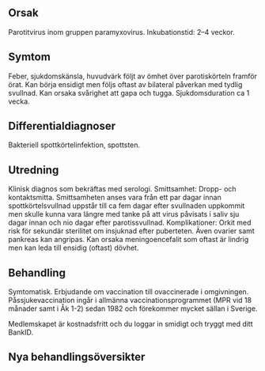 ## Orsak

Parotitvirus inom gruppen paramyxovirus. Inkubationstid: 2–4 veckor.

## Symtom

Feber, sjukdomskänsla, huvudvärk följt av ömhet över parotiskörteln framför örat. Kan börja ensidigt men följs oftast av bilateral påverkan med tydlig svullnad. Kan orsaka svårighet att gapa och tugga. Sjukdomsduration ca 1 vecka.

## Differentialdiagnoser

Bakteriell spottkörtelinfektion, spottsten.

## Utredning

Klinisk diagnos som bekräftas med serologi.
Smittsamhet: Dropp- och kontaktsmitta. Smittsamheten anses vara från ett par dagar innan spottkörtelsvullnad uppstår till ca fem dagar efter svullnaden uppkommit men skulle kunna vara längre med tanke på att virus påvisats i saliv sju dagar innan och nio dagar efter parotissvullnad. Komplikationer: Orkit med risk för sekundär sterilitet om insjuknad efter puberteten. Även ovarier samt pankreas kan angripas. Kan orsaka meningoencefalit som oftast är lindrig men kan leda till ensidig (oftast) dövhet.

## Behandling

Symtomatisk. Erbjudande om vaccination till ovaccinerade i omgivningen.
Påssjukevaccination ingår i allmänna vaccinationsprogrammet (MPR vid 18 månader samt i Åk 1-2) sedan 1982 och förekommer mycket sällan i Sverige.


Medlemskapet är kostnadsfritt och du loggar in smidigt och tryggt med ditt BankID.

## Nya behandlingsöversikter

